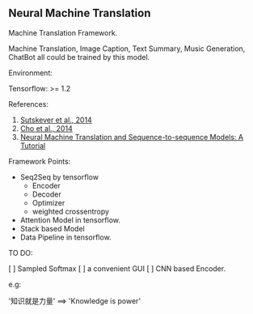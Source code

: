 ## Neural Machine Translation

Machine Translation Framework.

Machine Translation, Image Caption, Text Summary, Music Generation, ChatBot all could be trained by this model.

Environment:

Tensorflow: >= 1.2


References:

1. [Sutskever et al., 2014](https://papers.nips.cc/paper/5346-sequence-to-sequence-learning-with-neural-networks.pdf)
2. [Cho et al., 2014](http://emnlp2014.org/papers/pdf/EMNLP2014179.pdf)
3. [Neural Machine Translation and Sequence-to-sequence Models: A Tutorial](https://arxiv.org/abs/1703.01619)


Framework Points:

+ Seq2Seq by tensorflow
    + Encoder
    + Decoder
    + Optimizer
    + weighted crossentropy
+ Attention Model in tensorflow.
+ Stack based Model
+ Data Pipeline in tensorflow.

TO DO:

[ ] Sampled Softmax
[ ] a convenient GUI
[ ] CNN based Encoder.

e.g:

 '知识就是力量' ==> 'Knowledge is power'



